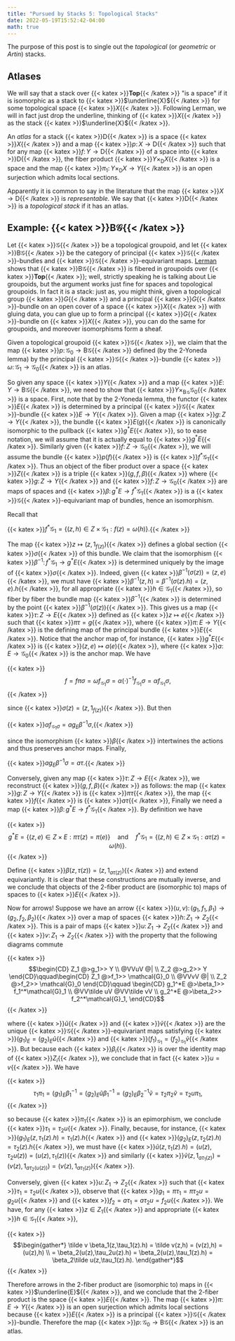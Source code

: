 ```yaml
---
title: "Pursued by Stacks 5: Topological Stacks"
date: 2022-05-19T15:52:42-04:00
math: true
---
```

The purpose of this post is to single out the *topological* (or *geometric* or *Artin*) stacks.

## Atlases
We will say that a stack over {{< katex >}}$\mathbf{Top}${{< /katex >}} "is a space" if it is isomorphic as a stack
to {{< katex >}}$\underline{X}${{< /katex >}} for some topological space {{< katex >}}$X${{< /katex >}}.
Following Lerman, we will in fact just drop the underline,
thinking of {{< katex >}}$X${{< /katex >}} as the stack {{< katex >}}$\underline{X}${{< /katex >}}.

An *atlas* for a stack {{< katex >}}$\mathsf{D}${{< /katex >}} is a space {{< katex >}}$X${{< /katex >}}
and a map {{< katex >}}$p\colon X \to \mathsf{D}${{< /katex >}}
such that for any map {{< katex >}}$f\colon Y \to \mathsf{D}${{< /katex >}} of a space into {{< katex >}}$\mathsf{D}${{< /katex >}},
the fiber product {{< katex >}}$Y \times_{\mathsf{D}} X${{< /katex >}} is a space
and the map {{< katex >}}$\pi_1 \colon Y \times_{\mathsf{D}} X \to Y${{< /katex >}}
is an open surjection which admits local sections.

Apparently it is common to say in the literature 
that the map {{< katex >}}$X \to \mathsf{D}${{< /katex >}} is *representable.*
We say that {{< katex >}}$\mathsf{D}${{< /katex >}} is a *topological stack* if it has an atlas.

## Example: {{< katex >}}$\mathsf{B}\mathcal{G}${{< /katex >}}

Let {{< katex >}}$\mathcal{G}${{< /katex >}} be a topological groupoid,
and let {{< katex >}}$\mathsf{B}\mathcal{G}${{< /katex >}} be the category of principal {{< katex >}}$\mathcal{G}${{< /katex >}}-bundles
and {{< katex >}}$\mathcal{G}${{< /katex >}}-equivariant maps.
[Lerman] shows that {{< katex >}}$\mathsf{B}\mathcal{G}${{< /katex >}} is fibered in groupoids over {{< katex >}}$\mathbf{Top}${{< /katex >}};
well, strictly speaking he is talking about Lie groupoids, but the argument works just fine
for spaces and topological groupoids.
In fact it is a stack: just as, you might think,
given a topological group {{< katex >}}$G${{< /katex >}} and a principal {{< katex >}}$G${{< /katex >}}-bundle on an open cover of a space {{< katex >}}$X${{< /katex >}}
with gluing data, you can glue up to form a principal {{< katex >}}$G${{< /katex >}}-bundle on {{< katex >}}$X${{< /katex >}},
you can do the same for groupoids,
and moreover isomorphisms form a sheaf.

Given a topological groupoid {{< katex >}}$\mathcal{G}${{< /katex >}},
we claim that the map {{< katex >}}$p\colon \mathcal{G}_0 \to \mathsf{B}\mathcal{G}${{< /katex >}}
defined (by the 2-Yoneda lemma) by 
the principal {{< katex >}}$\mathcal{G}${{< /katex >}}-bundle {{< katex >}}$\omega\colon \mathcal{G}_1 \to \mathcal{G}_0${{< /katex >}}
is an atlas.

So given any space {{< katex >}}$Y${{< /katex >}} and a map {{< katex >}}$E\colon Y \to \mathsf{B}\mathcal{G}${{< /katex >}}, 
we need to show that {{< katex >}}$Y\times_{\mathsf{B}\mathcal{G}} \mathcal{G}_0${{< /katex >}}
is a space.
First, note that by the 2-Yoneda lemma,
the functor {{< katex >}}$E${{< /katex >}} is determined by a principal {{< katex >}}$\mathcal{G}${{< /katex >}}-bundle {{< katex >}}$E \to Y${{< /katex >}}.
Given a map {{< katex >}}$g\colon Z \to Y${{< /katex >}}, the bundle {{< katex >}}$E(g)${{< /katex >}} is canonically isomorphic
to the pullback {{< katex >}}$g^*E${{< /katex >}}, so to ease notation, we will assume 
that it is actually equal to {{< katex >}}$g^*E${{< /katex >}}.
Similarly given {{< katex >}}$f\colon Z \to \mathcal{G}_0${{< /katex >}}, we will assume
the bundle {{< katex >}}$p(f)${{< /katex >}} is {{< katex >}}$f^*\mathcal{G}_1${{< /katex >}}.
Thus an object of the fiber product over a space {{< katex >}}$Z${{< /katex >}} is a triple
{{< katex >}}$(g,f,\beta)${{< /katex >}}
where {{< katex >}}$g\colon Z \to Y${{< /katex >}} and {{< katex >}}$f\colon Z \to \mathcal{G}_0${{< /katex >}} are maps of spaces
and {{< katex >}}$\beta\colon g^*E \to f^*\mathcal{G}_1${{< /katex >}} is a {{< katex >}}$\mathcal{G}${{< /katex >}}-equivariant map of bundles,
hence an isomorphism.

Recall that 

{{< katex >}}$f^*\mathcal{G}_1 = \{(z,h) \in Z \times \mathcal{G}_1 : f(z) = \omega(h) \}.${{< /katex >}}

The map {{< katex >}}$z \mapsto (z,1_{f(z)})${{< /katex >}} defines a global section {{< katex >}}$\sigma${{< /katex >}} of this bundle.
We claim that the isomorphism {{< katex >}}$\beta^{-1}\colon f^*\mathcal{G}_1 \to g^*E${{< /katex >}}
is determined uniquely by the image of {{< katex >}}$\sigma${{< /katex >}}.
Indeed, given {{< katex >}}$\beta^{-1}(\sigma(z)) = (z,e)${{< /katex >}},
we must have {{< katex >}}$\beta^{-1}(z,h) = \beta^{-1}(\sigma(z).h) = (z,e).h${{< /katex >}},
for all appropriate {{< katex >}}$h \in \mathcal{G}_1${{< /katex >}},
so fiber by fiber the bundle map {{< katex >}}$\beta^{-1}${{< /katex >}} 
is determined by the point {{< katex >}}$\beta^{-1}(\sigma(z))${{< /katex >}}.
This gives us a map {{< katex >}}$\tau\colon Z \to E${{< /katex >}} 
defined as {{< katex >}}$z \mapsto e${{< /katex >}} such that {{< katex >}}$\pi \tau = g${{< /katex >}},
where {{< katex >}}$\pi\colon E \to Y${{< /katex >}} is the defining map of the principal bundle {{< katex >}}$E${{< /katex >}}.
Notice that the anchor map of, for instance, {{< katex >}}$g^*E${{< /katex >}} is
{{< katex >}}$(z,e) \mapsto a(e)${{< /katex >}}, where {{< katex >}}$a \colon E \to \mathcal{G}_0${{< /katex >}} is the anchor map.
We have

{{< katex >}}$$f = f\pi\sigma = \omega f_{\mathcal{G}_1} \sigma 
= \alpha (\cdot)^{-1} f_{\mathcal{G}_1} \sigma = \alpha f_{\mathcal{G}_1}\sigma,$${{< /katex >}}

since {{< katex >}}$\sigma(z) = (z,1_{f(z)})${{< /katex >}}. But then

{{< katex >}}$\alpha f_{\mathcal{G}_1\sigma} = a g_E \beta^{-1} \sigma,${{< /katex >}}

since the isomorphism {{< katex >}}$\beta${{< /katex >}} intertwines the actions and thus preserves anchor maps.
Finally,

{{< katex >}}$a g_E \beta^{-1} \sigma = a \tau.${{< /katex >}}

Conversely, given any map {{< katex >}}$\tau \colon Z \to E${{< /katex >}}, 
we reconstruct {{< katex >}}$(g,f,\beta)${{< /katex >}} as follows: the map {{< katex >}}$g \colon Z \to Y${{< /katex >}} is {{< katex >}}$\pi\tau${{< /katex >}},
the map {{< katex >}}$f${{< /katex >}} is {{< katex >}}$a\tau${{< /katex >}},
Finally we need a map {{< katex >}}$\beta \colon g^*E \to f^*\mathcal{G}_1${{< /katex >}}.
By definition we have

{{< katex >}}$$g^*E = \{(z,e) \in Z\times E : \pi\tau(z) = \pi(e) \} \quad\text{and}\quad
f^*\mathcal{G}_1 = \{(z,h) \in Z \times \mathcal{G}_1 : a\tau(z) = \omega(h) \}.$${{< /katex >}}

Define {{< katex >}}$\beta(z,\tau(z)) = (z,1_{a\tau(z)})${{< /katex >}} and extend equivariantly.
It is clear that these constructions are mutually inverse,
and we conclude that objects of the 2-fiber product are (isomorphic to) maps of spaces to {{< katex >}}$E${{< /katex >}}.

Now for arrows! Suppose we have an arrow {{< katex >}}$(u,v)\colon (g_1,f_1,\beta_1) \to (g_2,f_2,\beta_2)${{< /katex >}}
over a map of spaces {{< katex >}}$h\colon Z_1 \to Z_2${{< /katex >}}.
This is a pair of maps {{< katex >}}$u\colon Z_1 \to Z_2${{< /katex >}} and {{< katex >}}$v\colon Z_1 \to Z_2${{< /katex >}}
with the property that the following diagrams commute

{{< katex >}}$$\begin{CD}
Z_1 @>g_1>> Y \\
@VVuV @| \\
Z_2 @>g_2>> Y
\end{CD}\qquad\begin{CD}
Z_1 @>f_1>> \mathcal{G}_0 \\
@VVvV @| \\
Z_2 @>f_2>> \mathcal{G}_0
\end{CD}\qquad \begin{CD}
g_1^*E @>\beta_1>> f_1^*\mathcal{G}_1 \\
@VV\tilde uV @VV\tilde vV \\
g_2^*E @>\beta_2>> f_2^*\mathcal{G}_1,
\end{CD}$${{< /katex >}}

where {{< katex >}}$\tilde u${{< /katex >}} and {{< katex >}}$\tilde v${{< /katex >}} are the unique {{< katex >}}$\mathcal{G}${{< /katex >}}-equivariant maps
satisfying {{< katex >}}$(g_1)_E = (g_2)_E \tilde u${{< /katex >}} 
and {{< katex >}}$(f_1)_{\mathcal{G}_1} = (f_2)_{\mathcal{G}_1}\tilde v${{< /katex >}}.
But because each {{< katex >}}$\beta_i${{< /katex >}} is over the identity map of {{< katex >}}$Z_i${{< /katex >}},
we conclude that in fact {{< katex >}}$u = v${{< /katex >}}.
We have

{{< katex >}}$$\tau_1\pi_1 = (g_1)_E \beta_1^{-1} = (g_2)_E \tilde u \beta_1^{-1}
= (g_2)_E \beta_2^{-1}\tilde v = \tau_2\pi_2 \tilde v = \tau_2 u \pi_1,$${{< /katex >}}

so because {{< katex >}}$\pi_1${{< /katex >}} is an epimorphism, we conclude {{< katex >}}$\tau_1 = \tau_2 u${{< /katex >}}.
Finally, because, for instance, {{< katex >}}$(g_1)_E(z,\tau_1(z).h) = \tau_1(z).h${{< /katex >}}
and {{< katex >}}$(g_2)_E(z,\tau_2(z).h) = \tau_2(z).h${{< /katex >}},
we must have {{< katex >}}$\tilde u(z,\tau_1(z).h) = (u(z),\tau_2u(z)) = (u(z),\tau_1(z))${{< /katex >}}
and similarly {{< katex >}}$\tilde v(z,1_{a\tau_1(z)}) = (v(z),1_{a\tau_2(u(z))}) = (v(z),1_{a\tau_1(z)})${{< /katex >}}.

Conversely, given {{< katex >}}$u \colon Z_1 \to Z_2${{< /katex >}} such that {{< katex >}}$\tau_1 = \tau_2u${{< /katex >}},
observe that {{< katex >}}$g_1 = \pi\tau_1 = \pi\tau_2 u = g_2u${{< /katex >}}
and {{< katex >}}$f_2 = a\tau_1 = a\tau_2 u = f_2u${{< /katex >}}.
We have, for any {{< katex >}}$z \in Z_1${{< /katex >}} and appropriate {{< katex >}}$h \in \mathcal{G}_1${{< /katex >}},

{{< katex >}}$$\begin{gather*}
\tilde v \beta_1(z,\tau_1(z).h) = \tilde v(z,h) = (v(z),h)  = (u(z),h) \\
= \beta_2(u(z),\tau_2u(z).h) = \beta_2(u(z),\tau_1(z).h) = \beta_2\tilde u(z,\tau_1(z).h).
\end{gather*}$${{< /katex >}}

Therefore arrows in the 2-fiber product are (isomorphic to) maps in {{< katex >}}$\underline{E}${{< /katex >}},
and we conclude that the 2-fiber product is the space {{< katex >}}$E${{< /katex >}}.
The map {{< katex >}}$\pi\colon E \to Y${{< /katex >}} is an open surjection which admits local sections
because {{< katex >}}$E${{< /katex >}} is a principal {{< katex >}}$\mathcal{G}${{< /katex >}}-bundle.
Therefore the map {{< katex >}}$p\colon \mathcal{G}_0 \to \mathsf{B}\mathcal{G}${{< /katex >}} is an atlas.


[Lerman]: https://ems.press/content/serial-article-files/6839
